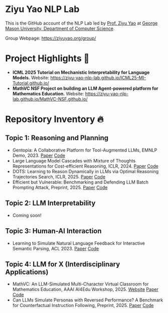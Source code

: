 # Ziyu Yao NLP Lab

This is the GitHub account of the NLP Lab led by [Prof. Ziyu Yao](https://ziyuyao.org/) at [George Mason University, Department of Computer Science](https://cs.gmu.edu/). 

Group Webpage: https://ziyuyao.org/group/

# Project Highlights :star2:
- **ICML 2025 Tutorial on Mechanistic Interpretability for Language Models.** Website: https://ziyu-yao-nlp-lab.github.io/ICML25-MI-Tutorial.github.io/
- **MathVC NSF Project on building an LLM Agent-powered platform for Mathematics Education.** Website: https://ziyu-yao-nlp-lab.github.io/MathVC-NSF.github.io/


# Repository Inventory :fire:
## Topic 1: Reasoning and Planning
- Gentopia: A Collaborative Platform for Tool-Augmented LLMs, EMNLP Demo, 2023. [Paper](https://aclanthology.org/2023.emnlp-demo.20.pdf) [Code](https://github.com/Gentopia-AI/Gentopia)
- Large Language Model Cascades with Mixture of Thoughts Representations for Cost-efficient Reasoning, ICLR, 2024. [Paper](https://arxiv.org/pdf/2310.03094) [Code](https://github.com/MurongYue/LLM_MoT_cascade)
- DOTS: Learning to Reason Dynamically in LLMs via Optimal Reasoning Trajectories Search, ICLR, 2025. [Paper](https://arxiv.org/pdf/2410.03864) [Code](https://github.com/MurongYue/DOTS)
- Efficient but Vulnerable: Benchmarking and Defending LLM Batch Prompting Attack, Preprint, 2025. [Paper](https://arxiv.org/pdf/2503.15551) [Code](https://github.com/MurongYue)


## Topic 2: LLM Interpretability
- Coming soon!

## Topic 3: Human-AI Interaction
- Learning to Simulate Natural Language Feedback for Interactive Semantic Parsing, ACL 2023. [Paper](https://aclanthology.org/2023.acl-long.177.pdf) [Code](https://github.com/hyan5/Learning_to_Simulate_NL_Feedback)

## Topic 4: LLM for X (Interdisciplinary Applications)
- MathVC: An LLM-Simulated Multi-Character Virtual Classroom for Mathematics Education, AAAI AI4Edu Workshop, 2025. [Website](https://murongyue.github.io/MathVC.github.io/) [Paper](https://arxiv.org/pdf/2404.06711.pdf) [Code](https://github.com/MurongYue/MathVC)
- Can LLMs Simulate Personas with Reversed Performance? A Benchmark for Counterfactual Instruction Following, Preprint, 2025. [Paper](https://arxiv.org/pdf/2504.06460) [Code](https://github.com/Ziyu-Yao-NLP-Lab)
